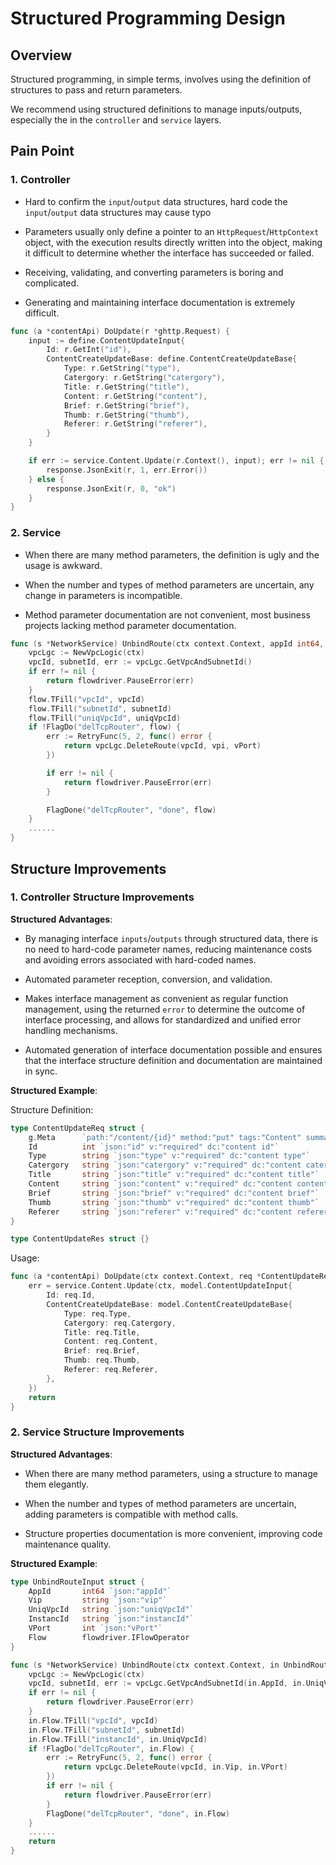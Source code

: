 # Structured Programming Design

## Overview

Structured programming, in simple terms, involves using the definition of structures to pass and return parameters.

We recommend using structured definitions to manage inputs/outputs, especially the in the `controller` and `service` layers.

## Pain Point

### 1. Controller

- Hard to confirm the `input`/`output` data structures, hard code the `input`/`output` data structures may cause typo

- Parameters usually only define a pointer to an `HttpRequest`/`HttpContext` object, with the execution results directly written into the object, making it difficult to determine whether the interface has succeeded or failed.

- Receiving, validating, and converting parameters is boring and complicated.

- Generating and maintaining interface documentation is extremely difficult.

```go
func (a *contentApi) DoUpdate(r *ghttp.Request) {
    input := define.ContentUpdateInput{
        Id: r.GetInt("id"),
        ContentCreateUpdateBase: define.ContentCreateUpdateBase{
            Type: r.GetString("type"),
            Catergory: r.GetString("catergory"),
            Title: r.GetString("title"),
            Content: r.GetString("content"),
            Brief: r.GetString("brief"),
            Thumb: r.GetString("thumb"),
            Referer: r.GetString("referer"),
        }
    }

    if err := service.Content.Update(r.Context(), input); err != nil {
        response.JsonExit(r, 1, err.Error())
    } else {
        response.JsonExit(r, 0, "ok")
    }
}
```

### 2. Service

- When there are many method parameters, the definition is ugly and the usage is awkward.

- When the number and types of method parameters are uncertain, any change in parameters is incompatible.

- Method parameter documentation are not convenient, most business projects lacking method parameter documentation.

```go
func (s *NetworkService) UnbindRoute(ctx context.Context, appId int64, vip string, uniqVpcId string, instancId string, vPort int, flow flowdriver.IFlowOperator) err {
    vpcLgc := NewVpcLogic(ctx)
    vpcId, subnetId, err := vpcLgc.GetVpcAndSubnetId()
    if err != nil {
        return flowdriver.PauseError(err)
    }
    flow.TFill("vpcId", vpcId)
    flow.TFill("subnetId", subnetId)
    flow.TFill("uniqVpcId", uniqVpcId)
    if !FlagDo("delTcpRouter", flow) {
        err := RetryFunc(5, 2, func() error {
            return vpcLgc.DeleteRoute(vpcId, vpi, vPort)
        })

        if err != nil {
            return flowdriver.PauseError(err)
        }

        FlagDone("delTcpRouter", "done", flow)
    }
    ......
}
```

## Structure Improvements

### 1. Controller Structure Improvements

**Structured Advantages**:

- By managing interface `inputs`/`outputs` through structured data, there is no need to hard-code parameter names, reducing maintenance costs and avoiding errors associated with hard-coded names.

- Automated parameter reception, conversion, and validation.

- Makes interface management as convenient as regular function management, using the returned `error` to determine the outcome of interface processing, and allows for standardized and unified error handling mechanisms.

- Automated generation of interface documentation possible and ensures that the interface structure definition and documentation are maintained in sync.

**Structured Example**:

Structure Definition:

```go
type ContentUpdateReq struct {
    g.Meta      `path:"/content/{id}" method:"put" tags:"Content" summary:"Update content"`
    Id          int `json:"id" v:"required" dc:"content id"`
    Type        string `json:"type" v:"required" dc:"content type"`
    Catergory   string `json:"catergory" v:"required" dc:"content catergory"`
    Title       string `json:"title" v:"required" dc:"content title"`
    Content     string `json:"content" v:"required" dc:"content content"`
    Brief       string `json:"brief" v:"required" dc:"content brief"`
    Thumb       string `json:"thumb" v:"required" dc:"content thumb"`
    Referer     string `json:"referer" v:"required" dc:"content referer"`
}

type ContentUpdateRes struct {}
```

Usage:

```go
func (a *contentApi) DoUpdate(ctx context.Context, req *ContentUpdateReq) (res *ContentUpdateRes, err error) {
    err = service.Content.Update(ctx, model.ContentUpdateInput{
        Id: req.Id,
        ContentCreateUpdateBase: model.ContentCreateUpdateBase{
            Type: req.Type,
            Catergory: req.Catergory,
            Title: req.Title,
            Content: req.Content,
            Brief: req.Brief,
            Thumb: req.Thumb,
            Referer: req.Referer,
        },
    })
    return
}
```

### 2. Service Structure Improvements

**Structured Advantages**:

- When there are many method parameters, using a structure to manage them elegantly.

- When the number and types of method parameters are uncertain, adding parameters is compatible with method calls.

- Structure properties documentation is more convenient, improving code maintenance quality.

**Structured Example**:

```go
type UnbindRouteInput struct {
    AppId       int64 `json:"appId"`
    Vip         string `json:"vip"`
    UniqVpcId   string `json:"uniqVpcId"`
    InstancId   string `json:"instancId"`
    VPort       int `json:"vPort"`
    Flow        flowdriver.IFlowOperator
}

func (s *NetworkService) UnbindRoute(ctx context.Context, in UnbindRouteInput) (err error) {
    vpcLgc := NewVpcLogic(ctx)
    vpcId, subnetId, err := vpcLgc.GetVpcAndSubnetId(in.AppId, in.UniqVpcId, in.InstancId)
    if err != nil {
        return flowdriver.PauseError(err)
    }
    in.Flow.TFill("vpcId", vpcId)
    in.Flow.TFill("subnetId", subnetId)
    in.Flow.TFill("instancId", in.UniqVpcId)
    if !FlagDo("delTcpRouter", in.Flow) {
        err := RetryFunc(5, 2, func() error {
            return vpcLgc.DeleteRoute(vpcId, in.Vip, in.VPort)
        })
        if err != nil {
            return flowdriver.PauseError(err)
        }
        FlagDone("delTcpRouter", "done", in.Flow)
    }
    ......
    return
}

```
